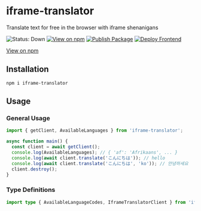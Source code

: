 # iframe-translator

Translate text for free in the browser with iframe shenanigans

<!-- ![Status: Normal](https://img.shields.io/badge/Status-Normal-green) -->
![Status: Down](https://img.shields.io/badge/Status-Down-red)
[![View on npm](https://img.shields.io/npm/v/iframe-translator)](https://www.npmjs.com/package/iframe-translator)
[![Publish Package](https://github.com/KentoNishi/iframe-translator/actions/workflows/package.yaml/badge.svg)](https://github.com/KentoNishi/iframe-translator/actions/workflows/package.yaml)
[![Deploy Frontend](https://github.com/KentoNishi/iframe-translator/actions/workflows/pages.yaml/badge.svg)](https://github.com/KentoNishi/iframe-translator/actions/workflows/pages.yaml)

[View on npm](https://www.npmjs.com/package/iframe-translator)

## Installation
```shell
npm i iframe-translator
```

## Usage

### General Usage
```ts
import { getClient, AvailableLanguages } from 'iframe-translator';

async function main() {
  const client = await getClient();
  console.log(AvailableLanguages); // { 'af': 'Afrikaans', ... }
  console.log(await client.translate('こんにちは')); // hello
  console.log(await client.translate('こんにちは', 'ko')); // 안녕하세요
  client.destroy();
}
```

### Type Definitions
```ts
import type { AvailableLanguageCodes, IframeTranslatorClient } from 'iframe-translator';
```
